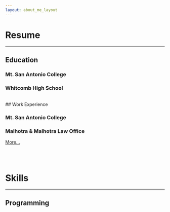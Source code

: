 ```yaml
---
layout: about_me_layout
---
```


<!-- This keeps the title on the browser tab from changing. -->

# Resume
* * *
## Education

### Mt. San Antonio College
### Whitcomb High School
<br>
## Work Experience

### Mt. San Antonio College
### Malhotra & Malhotra Law Office
[More...](resume)

<br><br>
# Skills
* * *
## Programming
<br>

